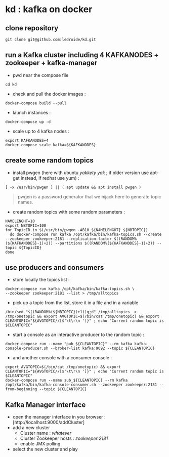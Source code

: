 # kd : kafka on docker

## clone repository
```
git clone git@github.com:ledroide/kd.git
```
## run a Kafka cluster including 4 KAFKANODES + zookeeper + kafka-manager
* pwd near the compose file
```
cd kd
```
* check and pull the docker images :
```
docker-compose build --pull
```
* launch instances :
```
docker-compose up -d 
```
* scale up to 4 kafka nodes :
```
export KAFKANODES=4
docker-compose scale kafka=${KAFKANODES}
```
## create some random topics
* install pwgen (here with ubuntu _yakkety yak_ ; if older version use apt-get instead, if redhat use yum) :
```
[ -x /usr/bin/pwgen ] || ( apt update && apt install pwgen )
```
 > pwgen is a password generator that we hijack here to generate topic names.

* create random topics with some random parameters :
```
NAMELENGHT=10
export NBTOPIC=100
for TopicID in $(/usr/bin/pwgen -AB10 ${NAMELENGHT} ${NBTOPIC}) 
  do docker-compose run kafka /opt/kafka/bin/kafka-topics.sh --create --zookeeper zookeeper:2181 --replication-factor $((RANDOM%(${KAFKANODES}-1)+2)) --partitions $((RANDOM%(${KAFKANODES}-1)+2)) --topic ${TopicID}
done
```
## use producers and consumers
* store locally the topics list :
```
docker-compose run kafka /opt/kafka/bin/kafka-topics.sh \
--zookeeper zookeeper:2181 --list > /tmp/alltopics
```
* pick up a topic from the list, store it in a file and in a variable
```
/bin/sed "$((RANDOM%(${NBTOPIC})+1))q;d" /tmp/alltopics  > /tmp/onetopic && export AVGTOPIC=$(/bin/cat /tmp/onetopic) && export CLEANTOPIC="${AVGTOPIC//[$'\t\r\n ']}" ; echo "Current random topic is $CLEANTOPIC"
```
* start a console as an interactive producer to the random topic :
```
docker-compose run --name "pub_${CLEANTOPIC}" --rm kafka kafka-console-producer.sh --broker-list kafka:9092 --topic ${CLEANTOPIC}
```
* and another console with a consumer console :
```
export AVGTOPIC=$(/bin/cat /tmp/onetopic) && export CLEANTOPIC="${AVGTOPIC//[$'\t\r\n ']}" ; echo "Current random topic is $CLEANTOPIC"
docker-compose run --name sub_${CLEANTOPIC} --rm kafka /opt/kafka/bin/kafka-console-consumer.sh --zookeeper zookeeper:2181 --from-beginning --topic ${CLEANTOPIC}
```

## Kafka Manager interface
* open the manager interface in you browser : [http://localhost:9000/addCluster]
* add a new cluster
  * Cluster name : _whatever_
  * Cluster Zookeeper hosts : _zookeeper:2181_
  * enable JMX polling
* select the new cluster and play
